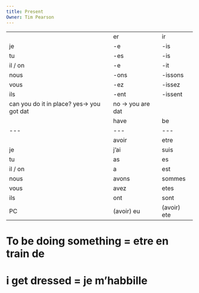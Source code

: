 ```yaml
---
title: Present
Owner: Tim Pearson
---
```

|   |   |   |
|---|---|---|
||er|ir|
|je|-e|-is|
|tu|-es|-is|
|il / on|-e|-it|
|nous|-ons|-issons|
|vous|-ez|-issez|
|ils|-ent|-issent|
can you do it in place? yes→ you got dat | no → you are dat
||have|be|run|play|talk|stop|listen|finish|build|enjoyed|
|---|---|---|---|---|---|---|---|---|---|---|
||avoir|etre|corir|jouer|parler|arreter|ecouter|finir|construer|apprécer|
|je|j’ai|suis|cours|joue|parle|arrete|ecoute|finis|construs|appréce|
|tu|as|es|court|joues|parles|arretes|ecoutes|finis|construis|apprécies|
|il / on|a|est|cours|joue|parle|arrete|ecoute|finit|construit|apprécie|
|nous|avons|sommes|courons|jouons|parlons|arretons|ecoutons|finissons|construisons|apprécions|
|vous|avez|etes|courez|jouez|parlez|arretez|ecoutez|finissez|construisez|appréciez|
|ils|ont|sont|courent|jouent|parlent|arretent|ecoutent|finissent|construisent|apprécient|
|PC|(avoir) eu|(avoir) ete|(avior) couru|(avoir) joue|(avoir) parle|(avoir) arrete|(avoir) ecoute|(avoir) finis|(avoir) construit|(avoir) apprécié|
# To be doing something = etre en train de
# i get dressed = je m’habbille